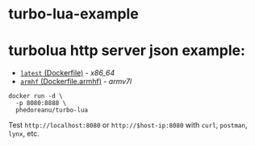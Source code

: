 # turbo-lua-example
# turbolua http server json example:

* [`latest` (Dockerfile)](https://github.com/phedoreanu/turbo-lua-example/blob/master/Dockerfile) - _x86_64_
* [`armhf`  (Dockerfile.armhf)](https://github.com/phedoreanu/turbo-lua-example/blob/master/Dockerfile.armhf) - _armv7l_

```
docker run -d \ 
  -p 8080:8888 \
  phedoreanu/turbo-lua
```
Test `http://localhost:8080` or `http://$host-ip:8080` with `curl`, `postman`, `lynx`, etc.
